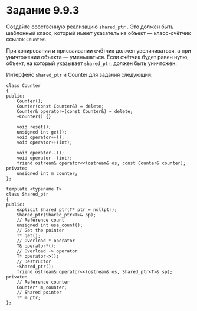 # Задание 9.9.3

Создайте собственную реализацию `shared_ptr` . Это должен быть шаблонный класс, который имеет указатель на объект — класс-счётчик ссылок `Counter`.

При копировании и присваивании счётчик должен увеличиваться, а при уничтожении объекта — уменьшаться. Если счётчик будет равен нулю, объект, на который указывает `shared_ptr`, должен быть уничтожен. 

Интерфейс `shared_ptr` и Counter для задания следующий:

```
class Counter 
{
public:
    Counter();
    Counter(const Counter&) = delete;
    Counter& operator=(const Counter&) = delete;
    ~Counter() {}
 
    void reset();
    unsigned int get();
    void operator++();
    void operator++(int);

    void operator--();
    void operator--(int);
    friend ostream& operator<<(ostream& os, const Counter& counter);
private:
    unsigned int m_counter;
};
 
template <typename T>
class Shared_ptr 
{
public:
    explicit Shared_ptr(T* ptr = nullptr);
    Shared_ptr(Shared_ptr<T>& sp);
    // Reference count
    unsigned int use_count();
    // Get the pointer
    T* get();
    // Overload * operator
    T& operator*();
    // Overload -> operator
    T* operator->();
    // Destructor
    ~Shared_ptr();
    friend ostream& operator<<(ostream& os, Shared_ptr<T>& sp);
private:
    // Reference counter
    Counter* m_counter;
    // Shared pointer
    T* m_ptr;
};
```